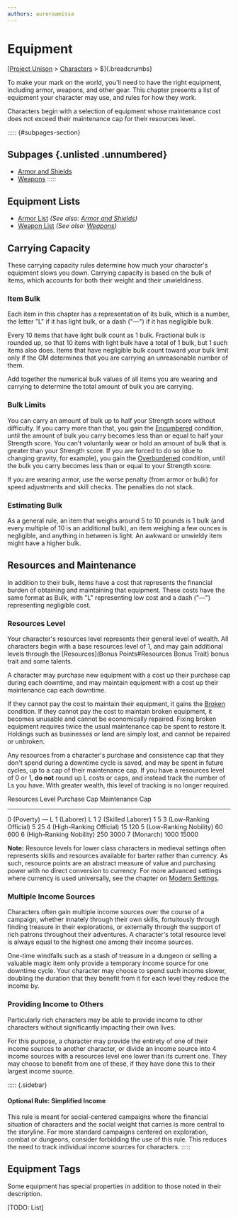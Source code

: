 ```yaml
---
authors: auroraamissa
---
```


# Equipment
[[Project Unison]() > [Characters]() > $]{.breadcrumbs}

To make your mark on the world, you'll need to have the right equipment, including armor, weapons, and other gear. This chapter presents a list of equipment your character may use, and rules for how they work.

Characters begin with a selection of equipment whose maintenance cost does not exceed their maintenance cap for their resources level.


::::: {#subpages-section}
## Subpages {.unlisted .unnumbered}

* [Armor and Shields]()
* [Weapons]()
:::::

## Equipment Lists

* [Armor List]() *(See also: [Armor and Shields]())*
* [Weapon List]() *(See also: [Weapons]())*

## Carrying Capacity

These carrying capacity rules determine how much your character's equipment slows you down. Carrying capacity is based on the bulk of items, which accounts for both their weight and their unwieldiness.

### Item Bulk

Each item in this chapter has a representation of its bulk, which is a number, the letter "L" if it has light bulk, or a dash ("—") if it has negligible bulk.

Every 10 items that have light bulk count as 1 bulk. Fractional bulk is rounded up, so that 10 items with light bulk have a total of 1 bulk, but 1 such items also does. Items that have negligible bulk count toward your bulk limit only if the GM determines that you are carrying an unreasonable number of them.

Add together the numerical bulk values of all items you are wearing and carrying to determine the total amount of bulk you are carrying.

### Bulk Limits

You can carry an amount of bulk up to half your Strength score without difficulty. If you carry more than that, you gain the [Encumbered](Conditions#) condition, until the amount of bulk you carry becomes less than or equal to half your Strength score. You can't voluntarily wear or hold an amount of bulk that is greater than your Strength score. If you are forced to do so (due to changing gravity, for example), you gain the [Overburdened](Conditions#) condition, until the bulk you carry becomes less than or equal to your Strength score.

If you are wearing armor, use the worse penalty (from armor or bulk) for speed adjustments and skill checks. The penalties do not stack.

### Estimating Bulk

As a general rule, an item that weighs around 5 to 10 pounds is 1 bulk (and every multiple of 10 is an additional bulk), an item weighing a few ounces is negligible, and anything in between is light. An awkward or unwieldy item might have a higher bulk.

## Resources and Maintenance

In addition to their bulk, items have a cost that represents the financial burden of obtaining and maintaining that equipment. These costs have the same format as Bulk, with "L" representing low cost and a dash ("—") representing negligible cost.

### Resources Level

Your character's resources level represents their general level of wealth. All characters begin with a base resources level of 1, and may gain additional levels through the [Resources](Bonus Points#Resources Bonus Trait) bonus trait and some talents.

A character may purchase new equipment with a cost up their purchase cap during each downtime, and may maintain equipment with a cost up their maintenance cap each downtime.

If they cannot pay the cost to maintain their equipment, it gains the [Broken](Conditions#) condition. If they cannot pay the cost to maintain broken equipment, it becomes unusable and cannot be economically repaired. Fixing broken equipment requires twice the usual maintenance cap be spent to restore it. Holdings such as businesses or land are simply lost, and cannot be repaired or unbroken.

Any resources from a character's purchase and consistence cap that they don't spend during a downtime cycle is saved, and may be spent in future cycles, up to a cap of their maintenance cap. If you have a resources level of 0 or 1, **do not** round up L costs or caps, and instead track the number of Ls you have. With greater wealth, this level of tracking is no longer required.

Resources Level           Purchase Cap Maintenance Cap
------------------------- ------------ ---------------
0 (Poverty)               —            L
1 (Laborer)               L            1
2 (Skilled Laborer)       1            5
3 (Low-Ranking Official)  5            25
4 (High-Ranking Official) 15           120
5 (Low-Ranking Nobility)  60           600
6 (High-Ranking Nobility) 250          3000
7 (Monarch)               1000         15000

**Note:** Resource levels for lower class characters in medieval settings often represents skills and resources available for barter rather than currency. As such, resource points are an abstract measure of value and purchasing power with no direct conversion to currency. For more advanced settings where currency is used universally, see the chapter on [Modern Settings](#Resources).

### Multiple Income Sources

Characters often gain multiple income sources over the course of a campaign, whether innately through their own skills, fortuitously through finding treasure in their explorations, or externally through the support of rich patrons throughout their adventures. A character's total resource level is always equal to the highest one among their income sources.

One-time windfalls such as a stash of treasure in a dungeon or selling a valuable magic item only provide a temporary income source for one downtime cycle. Your character may choose to spend such income slower, doubling the duration that they benefit from it for each level they reduce the income by.

### Providing Income to Others

Particularly rich characters may be able to provide income to other characters without significantly impacting their own lives.

For this purpose, a character may provide the entirety of one of their income sources to another character, or divide an income source into 4 income sources with a resources level one lower than its current one. They may choose to benefit from one of these, if they have done this to their largest income source.

::::: {.sidebar}
#### Optional Rule: Simplified Income

This rule is meant for social-centered campaigns where the financial situation of characters and the social weight that carries is more central to the storyline. For more standard campaigns centered on exploration, combat or dungeons, consider forbidding the use of this rule. This reduces the need to track individual income sources for characters.
:::::

## Equipment Tags

Some equipment has special properties in addition to those noted in their description.

[TODO: List]